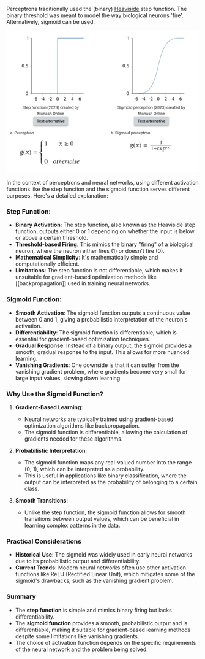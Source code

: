Perceptrons traditionally used the (binary) [Heaviside](https://en.wikipedia.org/wiki/Heaviside_step_function) step function. The binary threshold was meant to model the way biological neurons 'fire'. 
Alternatively, sigmoid can be used.

![](../public/d01bcdb8322a2a222b755b5360a81cd5.png)

In the context of perceptrons and neural networks, using different activation functions like the step function and the sigmoid function serves different purposes. Here's a detailed explanation:

### Step Function:
- **Binary Activation**: The step function, also known as the Heaviside step function, outputs either 0 or 1 depending on whether the input is below or above a certain threshold.
- **Threshold-based Firing**: This mimics the binary "firing" of a biological neuron, where the neuron either fires (1) or doesn't fire (0).
- **Mathematical Simplicity**: It's mathematically simple and computationally efficient.
- **Limitations**: The step function is not differentiable, which makes it unsuitable for gradient-based optimization methods like [[backpropagation]] used in training neural networks.

### Sigmoid Function:
- **Smooth Activation**: The sigmoid function outputs a continuous value between 0 and 1, giving a probabilistic interpretation of the neuron's activation.
- **Differentiability**: The sigmoid function is differentiable, which is essential for gradient-based optimization techniques.
- **Gradual Response**: Instead of a binary output, the sigmoid provides a smooth, gradual response to the input. This allows for more nuanced learning.
- **Vanishing Gradients**: One downside is that it can suffer from the vanishing gradient problem, where gradients become very small for large input values, slowing down learning.

### Why Use the Sigmoid Function?

1. **Gradient-Based Learning**:
   - Neural networks are typically trained using gradient-based optimization algorithms like backpropagation.
   - The sigmoid function is differentiable, allowing the calculation of gradients needed for these algorithms.

2. **Probabilistic Interpretation**:
   - The sigmoid function maps any real-valued number into the range (0, 1), which can be interpreted as a probability.
   - This is useful in applications like binary classification, where the output can be interpreted as the probability of belonging to a certain class.

3. **Smooth Transitions**:
   - Unlike the step function, the sigmoid function allows for smooth transitions between output values, which can be beneficial in learning complex patterns in the data.

### Practical Considerations

- **Historical Use**: The sigmoid was widely used in early neural networks due to its probabilistic output and differentiability.
- **Current Trends**: Modern neural networks often use other activation functions like ReLU (Rectified Linear Unit), which mitigates some of the sigmoid's drawbacks, such as the vanishing gradient problem.

### Summary

- The **step function** is simple and mimics binary firing but lacks differentiability.
- The **sigmoid function** provides a smooth, probabilistic output and is differentiable, making it suitable for gradient-based learning methods despite some limitations like vanishing gradients.
- The choice of activation function depends on the specific requirements of the neural network and the problem being solved.